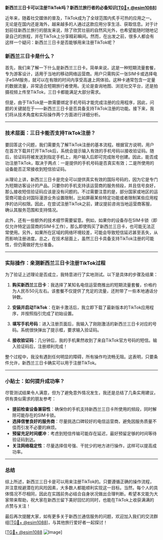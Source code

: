 **新西兰三日卡可以注册TikTok吗？新西兰旅行者的必备知识[[TG💪+ @esim1088](https://t.me/s/esim1088)]**

近年来，随着社交媒体的普及，TikTok成为了全球范围内炙手可热的应用之一。无论是在国内还是海外，越来越多的人通过这款应用分享生活、获取信息。对于计划前往新西兰旅行的朋友来说，除了欣赏壮丽的自然风光外，也希望能随时随地记录自己的旅程，并在TikTok上分享精彩瞬间。然而，在出发之前，很多人都会有这样一个疑问：新西兰三日卡是否能够用来注册TikTok呢？

### 新西兰三日卡是什么？

首先，我们来了解一下什么是新西兰三日卡。简单来说，这是一种短期流量套餐，专为游客设计，适用于当地的移动网络运营商。用户只需购买一张SIM卡或选择电子eSIM服务，就可以在有限的时间内享受高速上网体验。这种卡通常包含一定量的数据流量，非常适合短期旅行者使用。无论是查询地图、浏览社交平台，还是拍摄视频上传至TikTok，三日卡都能满足大部分需求。

但是，由于TikTok是一款需要绑定手机号码才能完成注册的应用程序，因此，问题的关键就在于——新西兰三日卡是否具备支持TikTok注册的功能。接下来，我们将从技术角度和实际操作两个方面进行详细分析。

---

### 技术层面：三日卡能否支持TikTok注册？

要回答这个问题，我们需要先了解TikTok注册的基本流程。根据官方说明，用户在首次下载并打开TikTok后，系统会提示输入有效的手机号码以接收验证码。随后，验证码将被发送到指定手机上，用户输入后即可完成账号创建。因此，能否成功注册TikTok，取决于两点：一是提供的手机号码是否真实有效；二是所使用的设备能否正常接收到短信验证码。

从理论上讲，新西兰三日卡是完全可以提供真实有效的国际号码的，因为它是专门为短期访客设计的产品。只要你的手机支持该运营商的服务频段，并且信号良好，那么接收短信验证码应该是没有问题的。不过需要注意的是，部分国家或地区的运营商可能会对国际漫游业务设置限制，比如屏蔽某些特定功能或者限制某些应用程序的访问权限。因此，在尝试注册TikTok之前，建议提前咨询当地运营商客服，确认其服务范围和支持情况。

此外，还有一些额外的技术细节需要留意。例如，如果你的设备存在SIM卡锁（即仅允许特定运营商的SIM卡工作），那么即使购买了新西兰三日卡，也可能无法正常使用。另外，如果所在区域的网络环境较差，可能会导致短信延迟甚至丢失，从而影响注册进度。总之，在技术层面上，虽然三日卡具备支持TikTok注册的可能性，但仍需做好充分准备。

---

### 实际操作：亲测新西兰三日卡注册TikTok过程

为了验证上述理论是否成立，我特意进行了实地测试。以下是具体的步骤及结果：

1. **购买新西兰三日卡**：我选择了某知名电信运营商推出的短期流量套餐，价格约为人民币50元左右。该套餐不仅提供了充足的流量，还附带了一些本地通话分钟数。

2. **安装并启动TikTok**：在新卡激活后，我立即下载了最新版本的TikTok应用程序，并按照指引完成了初始设置。

3. **填写手机号码**：进入注册页面后，我输入了刚刚激活的新西兰三日卡对应的号码。系统很快弹出了提示框，要求输入验证码。

4. **接收验证码**：几分钟后，我的手机果然收到了来自TikTok官方号码的短信。输入验证码后，注册顺利完成！

整个过程中，我没有遇到任何明显的障碍，所有操作均流畅无阻。这表明，只要条件允许，新西兰三日卡确实可以用于注册TikTok。

---

### 小贴士：如何提升成功率？

尽管测试结果令人满意，但为了避免意外情况发生，我还是总结了几条实用建议，供有类似需求的朋友参考：

- **提前检查设备兼容性**：确保你的手机支持新西兰三日卡所使用的频段，同时解除可能存在的SIM卡锁。
- **选择信誉良好的服务商**：尽量挑选口碑较好的电信运营商，避免因服务质量不佳而引发不必要的麻烦。
- **预留充足时间缓冲**：考虑到短信传输可能存在延迟，最好预留足够的时间等待验证码到达。
- **关注网络稳定性**：尽量选择信号强、干扰少的地方进行操作，这样可以提高成功率。

---

### 总结

综上所述，新西兰三日卡是可以用来注册TikTok的。只要遵循正确的操作流程，并注意规避潜在的风险因素，大多数人都能顺利实现这一目标。当然，每个人的具体情况不尽相同，因此在实践前务必结合自身状况做出合理判断。希望本文能为大家带来帮助，祝大家在新西兰留下美好回忆的同时，也能在TikTok上收获满满的点赞与关注！

最后再次提醒大家，如有更多关于新西兰通信服务的问题，欢迎加入我们的交流群组[[TG💪+ @esim1088](https://t.me/s/esim1088)]，与其他旅行爱好者一起探讨！ 

[[TG💪+ @esim1088](https://t.me/s/esim1088) ![Image](https://i.postimg.cc/4NQfJmqS/Snipaste-2025-05-13-00-14-12.png)]